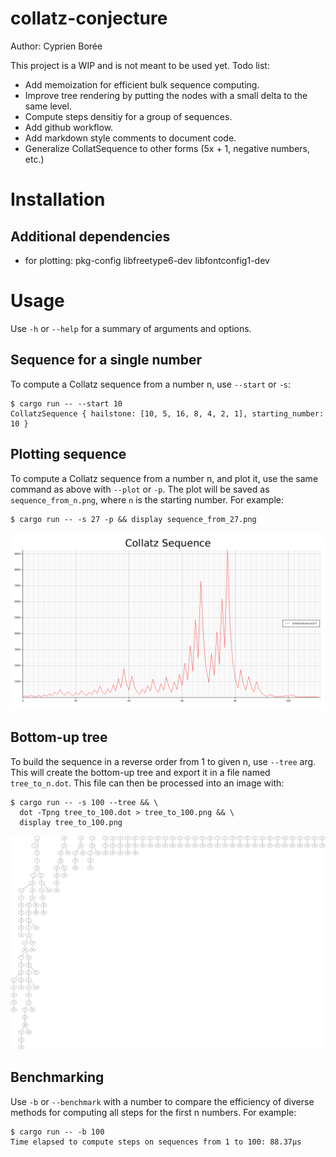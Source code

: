 # collatz-conjecture

Author: Cyprien Borée

This project is a WIP and is not meant to be used yet.
Todo list:
- Add memoization for efficient bulk sequence computing.
- Improve tree rendering by putting the nodes with a small delta to the same
level.
- Compute steps densitiy for a group of sequences.
- Add github workflow.
- Add markdown style comments to document code.
- Generalize CollatSequence to other forms (5x + 1, negative numbers, etc.)

# Installation

## Additional dependencies

- for plotting: pkg-config libfreetype6-dev libfontconfig1-dev

# Usage

Use `-h` or `--help` for a summary of arguments and options.

## Sequence for a single number
To compute a Collatz sequence from a number n, use `--start` or `-s`:
```terminal
$ cargo run -- --start 10
CollatzSequence { hailstone: [10, 5, 16, 8, 4, 2, 1], starting_number: 10 }
```

## Plotting sequence
To compute a Collatz sequence from a number n, and plot it, use the same command
as above with `--plot` or `-p`. The plot will be saved as `sequence_from_n.png`,
where `n` is the starting number. For example:
```terminal
$ cargo run -- -s 27 -p && display sequence_from_27.png
```
![Collatz Sequence for n = 27](rsc/img/sequence_from_27.png)

## Bottom-up tree
To build the sequence in a reverse order from 1 to given n, use `--tree` arg.
This will create the bottom-up tree and export it in a file named
`tree_to_n.dot`. This file can then be processed into an image with:
```terminal
$ cargo run -- -s 100 --tree && \
  dot -Tpng tree_to_100.dot > tree_to_100.png && \
  display tree_to_100.png
```
![Collatz bottom-up tree for n = 100](rsc/img/tree_to_100.png)


## Benchmarking
Use `-b` or `--benchmark` with a number to compare the efficiency of diverse
methods for computing all steps for the first n numbers. For example:
```terminal
$ cargo run -- -b 100
Time elapsed to compute steps on sequences from 1 to 100: 88.37µs
```
